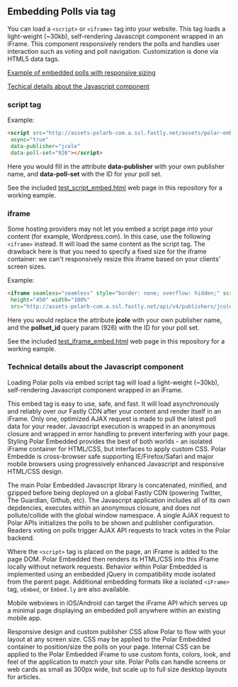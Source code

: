 ## Embedding Polls via tag

You can load a `<script>` or `<iframe>` tag into your website.  This tag loads a light-weight (~30kb), self-rendering Javascript component wrapped in an iFrame.  This component responsively renders the polls and handles user interaction such as voting and poll navigation.  Customization is done via HTML5 data tags.

[Example of embedded polls with responsive sizing](http://polarb.com/publishers/poll_sets/926/preview)


[Techical details about the Javascript component](#techdetails)

### script tag

Example:

```HTML
<script src="http://assets-polarb-com.a.ssl.fastly.net/assets/polar-embedded.js" 
 async="true" 
 data-publisher="jcole" 
 data-poll-set="926"></script>
```

Here you would fill in the attribute **data-publisher** with your own publisher name, and **data-poll-set** with the ID for your poll set.  
  
See the included [test\_script\_embed.html](test_script_embed.html) web page in this repository for a working eample.

### iframe

Some hosting providers may not let you embed a script page into your content (for example, Wordpress.com).  In this case, use the following `<iframe>` instead.  It will load the same content as the script tag.  The drawback here is that you need to specify a fixed size for the iframe container: we can't responsively resize this iframe based on your clients' screen sizes.

Example:

```HTML
<iframe seamless="seamless" style="border: none; overflow: hidden;" scrolling="no"
 height="450" width="100%" 
 src="http://assets-polarb-com.a.ssl.fastly.net/api/v4/publishers/jcole/embedded_polls/iframe?pollset_id=926"></iframe>
```

Here you would replace the attribute **jcole** with your own publisher name, and the **pollset_id** query param (926) with the ID for your poll set.  

See the included [test\_iframe\_embed.html](test_iframe_embed.html) web page in this repository for a working eample.

### <a name="techdetails"></a> Technical details about the Javascript component

Loading Polar polls via embed script tag will load a light-weight (~30kb), self-rendering Javascript component wrapped in an iFrame.

This embed tag is easy to use, safe, and fast.  It will load asynchronously and reliably over our Fastly CDN after your content and render itself in an iFrame.  Only one, optimized AJAX request is made to pull the latest poll data for your reader.  Javascript execution is wrapped in an anonymous closure and wrapped in error handling to prevent interfering with your page.  Styling Polar Embedded provides the best of both worlds - an isolated iFrame container for HTML/CSS, but interfaces to apply custom CSS. Polar Embedde is cross-browser safe supporting IE/Firefox/Safari and major mobile browsers using progressively enhanced Javascript and responsive HTML/CSS design.

The main Polar Embedded Javascript library is concatenated, minified, and gzipped before being deployed on a global Fastly CDN (powering Twitter, The Guardian, Github, etc).  The Javascript application includes all of its own depdencies, executes within an anonymous closure, and does not pollute/collide with the global window namespace.  A single AJAX request to Polar APIs initializes the polls to be shown and publisher configuration. Readers voting on polls trigger AJAX API requests to track votes in the Polar backend.

Where the `<script>` tag is placed on the page, an iFrame is added to the page DOM.  Polar Embedded then renders its HTML/CSS into this iFrame locally without network requests.  Behavior within Polar Embedded is implemented using an embedded jQuery in compatibility mode isolated from the parent page.  Additional embedding formats like a isolated `<iFrame>` tag, `oEmbed`, or `Embed.ly` are also available.

Mobile webviews in iOS/Android can target the iFrame API which serves up a minimal page displaying an embedded poll anywhere within an existing mobile app.

Responsive design and custom publisher CSS allow Polar to flow with your layout at any screen size.  CSS may be applied to the Polar Embedded container to position/size the polls on your page.  Internal CSS can be applied to the Polar Embedded iFrame to use custom fonts, colors, look, and feel of the application to match your site.  Polar Polls can handle screens or web cards as small as 300px wide, but scale up to full size desktop layouts for articles.

